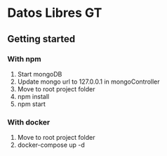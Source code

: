 # Datos Libres GT

## Getting started

### With npm
 1. Start mongoDB
 2. Update mongo url to 127.0.0.1 in mongoController
 3. Move to root project folder 
 4. npm install 
 5. npm start

### With docker

 1. Move to root project folder
 2. docker-compose up -d  